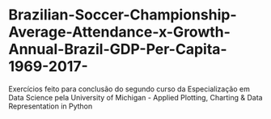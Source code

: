 # Brazilian-Soccer-Championship-Average-Attendance-x-Growth-Annual-Brazil-GDP-Per-Capita-1969-2017-
Exercícios feito para conclusão do segundo curso da Especialização em Data Science pela University of Michigan - Applied Plotting, Charting &amp; Data Representation in Python
